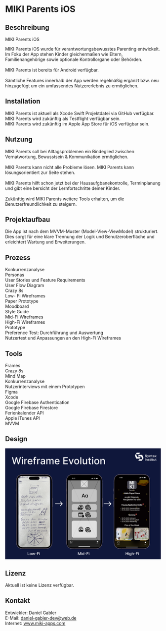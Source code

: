 # MIKI Parents iOS


## Beschreibung

MIKI Parents iOS

MIKI Parents iOS wurde für verantwortungsbewusstes Parenting entwickelt.
<br>
Im Foku der App stehen Kinder gleichermaßen wie Eltern, Familienangehörige sowie optionale Kontrollorgane oder Behörden.
<br>
<br>
MIKI Parents ist bereits für Android verfügbar.
<br>
<br>
Sämtliche Features innerhalb der App werden regelmäßig ergänzt bzw. neu hinzugefügt um ein umfassendes Nutzererlebnis zu ermöglichen.


## Installation

MIKI Parents ist aktuell als Xcode Swift Projektdatei via GitHub verfügbar.
<br>
MIKI Parents wird zukünftig als Testflight verfügbar sein.
<br>
MIKI Parents wird zukünftig im Apple App Store für iOS verfügbar sein.


## Nutzung

MIKI Parents soll bei Alltagsproblemen ein Bindeglied zwischen Vernatwortung, Bewusstsein & Kommunikation ermöglichen.
<br>
<br>
MIKI Parents kann nicht alle Probleme lösen.
MIKI Parents kann lösungsorientiert zur Seite stehen.
<br>
<br>
MIKI Parents hilft schon jetzt bei der Hausaufgbanekontrolle, Terminplanung und gibt eine bersicht der Lernfortschritte deiner Kinder.
<br>
<br>
Zukünftig wird MIKI Parents weitere Tools erhalten, um die Benutzerfreundlichkeit zu steigern.


## Projektaufbau

Die App ist nach dem MVVM-Muster (Model-View-ViewModel) strukturiert.
Dies sorgt für eine klare Trennung der Logik und Benutzeroberfläche und erleichtert Wartung und Erweiterungen. 


## Prozess

Konkurrenzanalyse
<br>
Personas
<br>
User Stories und Feature Requirements
<br>
User Flow Diagram
<br>
Crazy 8s
<br>
Low- Fi Wireframes
<br>
Paper Prototype
<br>
Moodboard
<br>
Style Guide
<br>
Mid-Fi Wireframes
<br>
High-Fi Wireframes
<br>
Prototype
<br>
Preference Test: Durchführung und Auswertung
<br>
Nutzertest und Anpassungen an den High-Fi Wireframes


## Tools

Frames
<br>
Crazy 8s
<br>
Mind Map
<br>
Konkurrenzanalyse
<br>
Nutzerinterviews mit einem Prototypen
<br>
Figma
<br>
Xcode
<br>
Google Firebase Authentication
<br>
Google Firebase Firestore
<br>
Ferienkalender API
<br>
Apple iTunes API
<br>
MVVM


## Design
![Evolution Wireframes](wireframe-evolution.png)


## Lizenz
Aktuell ist keine Lizenz verfügbar.


## Kontakt

Entwickler: Daniel Gabler
<br>
E-Mail: daniel-gabler-dev@web.de
<br>
Internet: www.miki-apps.com






